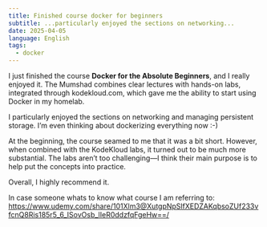 ```yaml
---
title: Finished course docker for beginners
subtitle: ...particularly enjoyed the sections on networking...
date: 2025-04-05
language: English
tags:
  - docker
---
```


I just finished the course **Docker for the Absolute Beginners**, and I really enjoyed it. The Mumshad combines clear lectures with hands-on labs, integrated through kodekloud.com, which gave me the ability to start using Docker in my homelab.

I particularly enjoyed the sections on networking and managing persistent storage. I’m even thinking about dockerizing everything now :-)

At the beginning, the course  seamed to me that it was a bit short. However, when combined with the KodeKloud labs, it turned out to be much more substantial. The labs aren’t too challenging—I think their main purpose is to help put the concepts into practice.

Overall, I highly recommend it.

In case someone whats to know what course I am referring to: 
https://www.udemy.com/share/101Xlm3@XutgpNpSlfXEDZAKqbsoZUf233vfcnQ8Ris185r5_6_ISovOsb_lIeR0ddzfqFgeHw==/